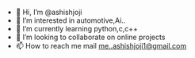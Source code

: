 - 👋 Hi, I’m @ashishjoji
- 👀 I’m interested in automotive,Ai..
- 🌱 I’m currently learning python,c,c++
- 💞️ I’m looking to collaborate on online projects
- 📫 How to reach me mail me..ashishjoji1@gmail.com

<!---
ashishjoji/ashishjoji is a ✨ special ✨ repository because its `README.md` (this file) appears on your GitHub profile.
You can click the Preview link to take a look at your changes.
--->
